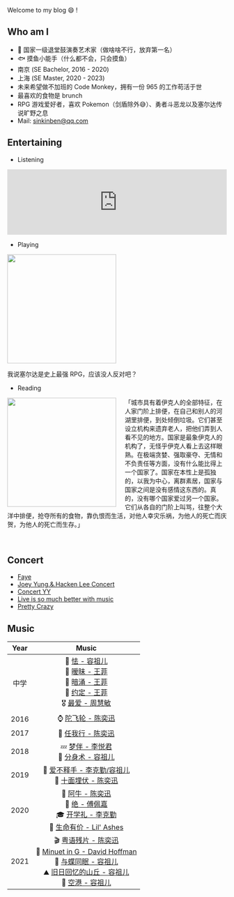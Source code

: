 Welcome to my blog 😄 !



## Who am I

+ 🤡 国家一级退堂鼓演奏艺术家（做啥啥不行，放弃第一名）
+ 🐟 摸鱼小能手（什么都不会，只会摸鱼）
+ 南京 (SE Bachelor, 2016 - 2020)
+ 上海 (SE Master, 2020 - 2023)
+ 未来希望做不加班的 Code Monkey，拥有一份 965 的工作苟活于世
+ 最喜欢的食物是 brunch 
+ RPG 游戏爱好者，喜欢 Pokemon（剑盾除外😅）、勇者斗恶龙以及塞尔达传说旷野之息
+ Mail: <a href="mailto:sinkinben@qq.com">sinkinben@qq.com</a>



## Entertaining

- Listening

<iframe allow="autoplay *; encrypted-media *; fullscreen *" frameborder="0" height="150" style="width:100%;max-width:660px;overflow:hidden;background:transparent;" sandbox="allow-forms allow-popups allow-same-origin allow-scripts allow-storage-access-by-user-activation allow-top-navigation-by-user-activation" src="https://embed.music.apple.com/cn/album/%E7%A9%BA%E6%B8%AF-live/542478392?i=542478692"></iframe>



- Playing

<img src="https://www.zelda.com/breath-of-the-wild/assets/img/buy/wiiu-digital-edition_2x.png" style="margin-left:0; height: 250px"/>

我说塞尔达是史上最强 RPG，应该没人反对吧？



- Reading

<div>
    <div style="float: left; margin-right: 20px;">
        <img src="https://img2.doubanio.com/view/subject/l/public/s33699333.jpg" style="height: 250px"/>
    </div>
    <div>
        <p>「城市具有着伊克人的全部特征，在人家门阶上排便，在自己和别人的河湖里排便，到处倾倒垃圾。它们甚至设立机构来遗弃老人，把他们弄到人看不见的地方。国家是最象伊克人的机构了，无怪乎伊克人看上去这样眼熟。在极端贪婪、强取豪夺、无情和不负责任等方面，没有什么能比得上一个国家了。国家在本性上是孤独的，以我为中心，离群素居，国家与国家之间是没有感情这东西的。真的，没有哪个国家爱过另一个国家。它们从各自的门阶上叫骂，往整个大洋中排便，抢夺所有的食物，靠仇恨而生活，对他人幸灾乐祸，为他人的死亡而庆贺，为他人的死亡而生存。」</p>
    </div>
</div><br/>





## Concert

+ [Faye](https://www.bilibili.com/video/BV1Nt411M71M?from=search&seid=16489565284104386006)
+ [Joey Yung.&.Hacken Lee Concert](https://www.bilibili.com/video/av89962372/)
+ [Concert YY](https://www.bilibili.com/video/BV1S4411t7F6?from=search&seid=4085377027897046002)
+ [Live is so much better with music](https://y.qq.com/n/yqq/mv/v/v0034fw3j2c.html)
+ [Pretty Crazy](https://www.bilibili.com/video/BV1Wz4y1U7z6)



## Music

| Year |                            Music                             |
| :--: | :----------------------------------------------------------: |
| 中学 | 🥇 [怯 - 容祖儿](https://music.163.com/#/song?id=40140652)<br />🥈 [暧昧 - 王菲](https://music.163.com/#/song?id=299981)<br />🥉 [暗涌 - 王菲](https://music.163.com/#/song?id=300136)<br />🏅 [约定 - 王菲](https://music.163.com/#/song?id=299116)<br />🎖 [最爱 - 周慧敏](https://music.163.com/#/song?id=329925)<br /> |
| 2016 |  ⌚️ [陀飞轮 - 陈奕迅](https://music.163.com/#/song?id=64638)  |
| 2017 | 🐠 [任我行 - 陈奕迅](https://music.163.com/#/song?id=27483202) |
| 2018 | 💤 [梦伴 - 李悦君](https://music.163.com/#/song?id=26584453)<br />👥 [分身术 - 容祖儿](https://music.163.com/#/song?id=40140635)<br /> |
| 2019 | 💙 [爱不释手 - 李克勤/容祖儿](https://music.163.com/#/song?id=40140632)<br />🌃 [十面埋伏 - 陈奕迅](https://music.163.com/#/song?id=65608)<br /> |
| 2020 | 🐂 [阿牛 - 陈奕迅](https://music.163.com/#/song?id=66265)<br />🤡 [绝 - 傅佩嘉](https://music.163.com/#/song?id=229835)<br />🎓 [开学礼 - 李克勤](https://music.163.com/#/song?id=4875002)<br />🌳 [生命有价 - Lil' Ashes](https://music.163.com/#/song?id=863554095)<br /> |
| 2021 | 🎬 [粤语残片 - 陈奕迅](https://music.163.com/#/song?id=65778)<br />🎼 [Minuet in G - David Hoffman](https://music.163.com/#/song?id=1296886) <br />🦋 [与蝶同眠 - 容祖儿](https://music.apple.com/cn/album/与蝶同眠/756564625?i=756564639)<br/>⛰️ [旧日回忆的山丘 - 容祖儿](https://music.apple.com/cn/album/旧日回忆的山丘-live/902881861?i=902884063)<br/>🛫️ [空港 - 容祖儿](https://music.apple.com/cn/album/%E7%A9%BA%E6%B8%AF-live/542478392?i=542478692) |
